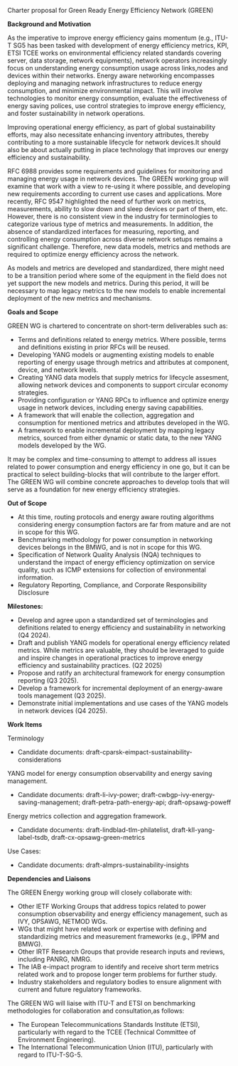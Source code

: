 Charter proposal for Green Ready Energy Efficiency Network (GREEN)

**Background and Motivation**

As the imperative to improve energy efficiency gains momentum (e.g., ITU-T SG5 has been tasked with development of energy efficiency metrics, KPI, ETSI TCEE works on environmental efficiency related standards covering server, data storage, network equipments), network operators increasingly focus on understanding energy consumption usage across links,nodes and devices within their networks. 
Energy aware networking encompasses deploying and managing network infrastructures to reduce energy consumption, and minimize environmental impact. This will involve technologies to monitor energy consumption, evaluate the effectiveness of energy saving polices, use control strategies to improve energy efficiency, and foster sustainability in network operations.

Improving operational energy efficiency, as part of global sustainability efforts, may also necessitate enhancing inventory attributes, thereby contributing to a more sustainable lifecycle for network devices.It should also be about actually putting in place technology that improves our energy efficiency and sustainability.

RFC 6988 provides some requirements and guidelines for monitoring and managing energy usage in network devices. 
The GREEN working group will examine that work with a view to re-using it where possible, and developing new requirements according to current use cases and applications. More recently, RFC 9547 highlighted the need of further work on metrics, measurements, ability to slow down and sleep devices or part of them, etc. However, there is no consistent view in the industry for terminologies to categorize various type of metrics and measurements.
In addition, the absence of standardized interfaces for measuring, reporting, and controlling energy consumption across diverse network setups remains a significant challenge. Therefore, new data models, metrics and methods are required to optimize energy efficiency across the network.

As models and metrics are developed and standardized, there might need to be a transition period where some of the equipment in the field does not yet support the 
new models and metrics. During this period, it will be necessary to map legacy metrics to the new models to enable incremental deployment of the new metrics and
mechanisms.

**Goals and Scope**

GREEN WG is chartered to concentrate on short-term deliverables such as:
   - Terms and definitions related to energy metrics. Where possible, terms and definitions existing in prior RFCs will be reused.
   - Developing YANG models or augmenting existing models to enable reporting of energy usage through metrics and attributes at component, device, and network levels.
   - Creating YANG data models that supply metrics for lifecycle assesment, allowing network devices and components to support circular economy strategies.
   - Providing configuration or YANG RPCs to influence and optimize energy usage in network devices, including energy saving capabilities. 
   - A framework that will enable the collection, aggregation and consumption for mentioned metrics and attributes developed in the WG.
   - A framework to enable incremental deployment by mapping legacy metrics, sourced from either dynamic or static data, to the new YANG models developed by the WG.

It may be complex and time-consuming to attempt to address all issues related to power consumption and energy efficiency in one go, but it can be practical to select building-blocks that will contribute to the larger effort. The GREEN WG will combine concrete approaches to develop tools that will serve as a foundation for new energy efficiency strategies.

**Out of Scope**
   - At this time, routing protocols and energy aware routing algorithms considering energy consumption factors are far from mature
     and are not in scope for this WG. 
   - Benchmarking methodology for power consumption in networking devices belongs in the BMWG, and is not in scope
     for this WG.
   - Specification of Network Quality Analysis (NQA) techniques to understand the impact of energy efficiency optimization on service quality, such as ICMP extensions for 
     collection of environmental information.
   - Regulatory Reporting, Compliance, and Corporate Responsibility Disclosure 


**Milestones:** 

   - Develop and agree upon a standardized set of terminologies and definitions related to energy efficiency and sustainability in networking (Q4 2024).
   - Draft and publish YANG models for operational energy efficiency related metrics. While metrics are valuable, they should be leveraged to guide and inspire changes in 
     operational practices to improve energy efficiency and sustainability practices. (Q2 2025)
   - Propose and ratify an architectural framework for energy consumption reporting (Q3 2025).
   - Develop a framework for incremental deployment of an energy-aware tools management (Q3 2025).
   - Demonstrate initial implementations and use cases of the YANG models in network devices (Q4 2025). 


**Work Items**

Terminology 
   - Candidate documents: draft-cparsk-eimpact-sustainability-considerations

YANG model for energy consumption observability and energy saving management.
   - Candidate documents: draft-li-ivy-power; draft-cwbgp-ivy-energy-saving-management; draft-petra-path-energy-api; draft-opsawg-poweff

Energy metrics collection and aggregation framework.
   - Candidate documents: draft-lindblad-tlm-philatelist, draft-kll-yang-label-tsdb, draft-cx-opsawg-green-metrics

Use Cases:
   - Candidate documents: draft-almprs-sustainability-insights


**Dependencies and Liaisons**

The GREEN Energy working group will closely collaborate with:

   - Other IETF Working Groups that address topics related to power consumption observability and energy efficiency
     management, such as IVY, OPSAWG, NETMOD WGs.
   - WGs that might have related work or expertise with defining and standardizing metrics and measurement frameworks (e.g., IPPM and BMWG). 
   - Other IRTF Research Groups that provide research inputs and reviews, including PANRG, NMRG.
   - The IAB e-impact program to identify and receive short term metrics related work and to propose longer term problems for further study. 
   - Industry stakeholders and regulatory bodies to ensure alignment with current and future regulatory frameworks. 

The GREEN WG will liaise with ITU-T and ETSI on benchmarking methodologies for collaboration and consultation,as follows:

   - The European Telecommunications Standards Institute (ETSI), particularly with regard to the TCEE (Technical
     Committee of Environment Engineering).
   - The International Telecommunication Union (ITU), particularly with regard to ITU-T-SG-5.
